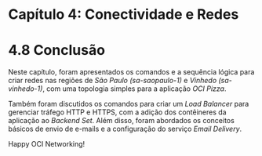 # Capítulo 4: Conectividade e Redes

# 4.8 Conclusão

Neste capítulo, foram apresentados os comandos e a sequência lógica para criar redes nas regiões de _São Paulo (sa-saopaulo-1)_ e _Vinhedo (sa-vinhedo-1)_, com uma topologia simples para a aplicação _OCI Pizza_. 

Também foram discutidos os comandos para criar um _Load Balancer_ para gerenciar tráfego HTTP e HTTPS, com a adição dos contêineres da aplicação ao _Backend Set_. Além disso, foram abordados os conceitos básicos de envio de e-mails e a configuração do serviço _Email Delivery_.

Happy OCI Networking!